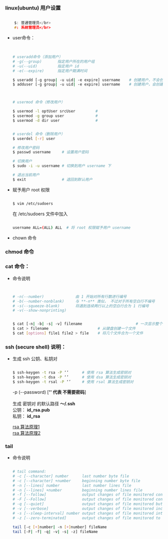 
### linux(ubuntu) 用户设置

```c

    $: 普通管理员</br>
    #: 系统管理员</br>

```

* user命令：</br></br>

    ```sh

    # useradd命令（添加用户）
    # -g(--group)       指定用户所在的用户组
    # -u(--uid)         指定用户 id
    # -e(--expire)      指定用户期满时间

    $ useradd [-g group| -u uid| -e expire] username    # 创建用户，不会创建用户主目录、用户同名组
    $ adduser [-g group| -u uid| -e expire] username    # 创建用户，会创建用户主目录、 同名用户组



    # usermod 命令（修改用户）

    $ usermod -l optUser srcUser         #
    $ usermod -g group user              #
    $ usermod -d dir user                #


    # userdel 命令（删除用户）
    $ userdel [-r] user

    # 修改用户密码
    $ passwd username     # 设置用户密码

    # 切换用户
    $ sudo -i -u username # 切换到用户 username 下

    # 退出当前用户
    $ exit                # 退回到默认用户

    ```




* 赋予用户 root 权限

    ```sh

    $ vim /etc/sudoers

    ```
    在 /etc/sudoers 文件中加入

    ```sh

    username ALL=(ALL) ALL  # 将 root 权限赋予用户 username

    ```

* chown 命令

### chmod 命令


### cat 命令：

* 命令说明

    ```sh


    # -n(--number)              由 1 开始对所有行数进行编号
    # -b(--number-nonblank)     与 **-n** 类似， 不过对于所有空白行不编号
    # -s(--squeeze-blank)       将遇到连续两行以上的空白行合为 1 行编号
    # -v(--show-nonprinting)


    $ cat [-n| -b| -s| -v] filename                        # 一次显示整个文件
    $ cat > filename                      # 从键盘创建一个文件
    $ cat [options] file1 file2 > file    # 将几个文件合为一个文件

    ```


### ssh (secure shell) 说明：

* 生成 ssh 公钥、私钥对

    ```sh

    $ ssh-keygen -t rsa -P ‘’      # 使用 rsa 算法生成密钥对
    $ ssh-keygen -t dsa -P ‘’      # 使用 dsa 算法生成密钥对
    $ ssh-keygen -t rsal -P ‘’     # 使用 rsal 算法生成密钥对

    ```
    -p (--password) [**'' 代表 不需要密码**]</br></br>
    生成 密钥对 的默认路径 **～/.ssh**</br>
    公钥： **id_rsa.pub**</br>
    私钥： **id_rsa**


    [rsa 算法原理1](http://www.ruanyifeng.com/blog/2013/06/rsa_algorithm_part_one.html)</br>
    [rsa 算法原理2](http://www.ruanyifeng.com/blog/2013/07/rsa_algorithm_part_two.html)</br>



### tail
* 命令说明
    
    ```sh

    # tail command:
    # -c [--character] number      last number byte file
    # -c [--character] +number     beginning number byte file
    # -n [--lines] number          last number lines file
    # -n [--lines] +number         beginning number lines file
    # -f [--follow]                output changes of file monitered continuously
    # -F [--Follow]                output changes of file monitored continuously
    # -q [--quiet]                 output changes of file monitored but not file name
    # -v [--verbose]               output changes of file monitored including file name
    # -s [--sleep-interval] number output changes of file monitored interval number time
    # -z [--zero-terminated]       output changes of file monitored to terminal but not new line 

    tail [-c [+]number| -n [+]number] fileName
    tail [-F| -f| -q| -v| -s| -z] fileName

    ```

 
